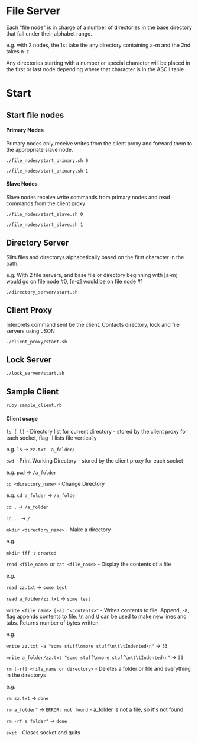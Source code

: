 # File Server

Each "file node" is in charge of a number of directories in the base directory that fall under their alphabet range.

e.g. with 2 nodes, the 1st take the any directory containing a-m and the 2nd takes n-z

Any directories starting with a number or special character will be placed in the first or last node depending where that character is in the ASCII table

# Start
## Start file nodes

#### Primary Nodes

Primary nodes only receive writes from the client proxy and forward them to the appropriate slave node. 

`./file_nodes/start_primary.sh 0`

`./file_nodes/start_primary.sh 1`

#### Slave Nodes

Slave nodes receive write commands from primary nodes and read commands from the client proxy

`./file_nodes/start_slave.sh 0`

`./file_nodes/start_slave.sh 1`

## Directory Server

Slits files and directorys alphabetically based on the first character in the path.

e.g. With 2 file servers, and base file or directory beginning with [a-m] would go on file node #0, [n-z] would be on file node #1

`./directory_server/start.sh`

## Client Proxy

Interprets command sent be the client. Contacts directory, lock and file servers using JSON



`./client_proxy/start.sh`

## Lock Server

`./lock_server/start.sh`

## Sample Client

`ruby sample_client.rb`

#### Client usage

`ls [-l]` - Directory list for current directory - stored by the client proxy for each socket, flag -l lists file vertically 

e.g.
`ls` -> `zz.txt  a_folder/`

`pwd` - Print Working Directory - stored by the client proxy for each socket

e.g.
`pwd` -> `/a_folder`

`cd <directory_name>` - Change Directory

e.g.
`cd a_folder` -> `/a_folder`

`cd .` -> `/a_folder`

`cd ..` -> `/`

`mkdir <directory_name>` - Make a directory

e.g.

`mkdir fff` -> `created`

`read <file_name>` or `cat <file_name>` - Display the contents of a file

e.g.

`read zz.txt` -> `some test`

`read a_folder/zz.txt` -> `some test`


`write <file_name> [-a] "<contents>"` - Writes contents to file. Append, -a, flag appends contents to file. \n and \t can be used to make new lines and tabs. Returns number of bytes written

e.g.

`write zz.txt -a "some stuff\nmore stuff\n\t\tIndented\n"` -> `33`

`write a_folder/zz.txt "some stuff\nmore stuff\n\t\tIndented\n"` -> `33`

`rm [-rf] <file_name or directory>` - Deletes a folder or file and everything in the directorys

e.g.

`rm zz.txt` -> `done`

`rm a_folder"` -> `ERROR: not found` - a_folder is not a file, so it's not found

`rm -rf a_folder"` -> `done`

`exit` - Closes socket and quits



